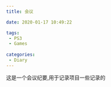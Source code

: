 ```yaml
---
title: 会议

date: 2020-01-17 10:49:22

tags:
 - PS3
 - Games
 
categories:
 - Diary
---
```

这是一个会议纪要,用于记录项目<!--more-->一些记录的